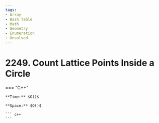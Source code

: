 ```yaml
---
tags:
- Array
- Hash Table
- Math
- Geometry
- Enumeration
- Unsolved
---
```



# 2249. Count Lattice Points Inside a Circle

=== "C++"

    **Time:** $O()$

    **Space:** $O()$

    ``` c++
    ```